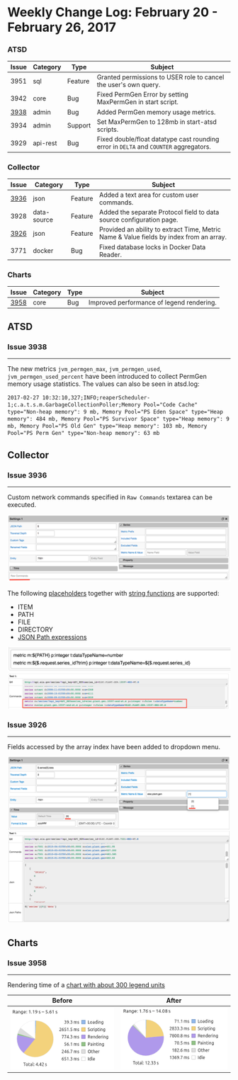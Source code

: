 Weekly Change Log: February 20 - February 26, 2017
==================================================

### ATSD

| Issue| Category    | Type    | Subject                                                                              |
|------|-------------|---------|--------------------------------------------------------------------------------------| 
| 3951 | sql         | Feature | Granted permissions to USER role to cancel the user's own query.                             |
| 3942 | core        | Bug     | Fixed PermGen Error by setting MaxPermGen in start script.                                   |
| [3938](#issue-3938) | admin       | Bug     | Added PermGen memory usage metrics.                                     |
| 3934 | admin       | Support | Set MaxPermGen to 128mb in start-atsd scripts.                           |
| 3929 | api-rest    | Bug     | Fixed double/float datatype cast rounding error in `DELTA` and `COUNTER` aggregators. |

### Collector

| Issue| Category    | Type    | Subject                                                                              |
|------|-------------|---------|--------------------------------------------------------------------------------------| 
| [3936](#issue-3936) | json        | Feature | Added a text area for custom user commands.                                    |
| 3928 | data-source | Feature | Added the separate Protocol field to data source configuration page. |
| [3926](#issue-3926) | json        | Feature | Provided an ability to extract Time, Metric Name & Value fields by index from an array. |
| 3771 | docker      | Bug     | Fixed database locks in Docker Data Reader.                                        |

### Charts

| Issue| Category    | Type    | Subject                                                                              |
|------|-------------|---------|--------------------------------------------------------------------------------------| 
| [3958](#issue-3958) | core   | Bug | Improved performance of legend rendering.                                    |


## ATSD

### Issue 3938
--------------

The new metrics `jvm_permgen_max`, `jvm_permgen_used`, `jvm_permgen_used_percent` have been introduced to collect PermGen memory usage statistics.
The values can also be seen in atsd.log:

```
2017-02-27 10:32:10,327;INFO;reaperScheduler-1;c.a.t.s.m.GarbageCollectionPoller;Memory Pool="Code Cache" type="Non-heap memory": 9 mb, Memory Pool="PS Eden Space" type="Heap memory": 484 mb, Memory Pool="PS Survivor Space" type="Heap memory": 9 mb, Memory Pool="PS Old Gen" type="Heap memory": 103 mb, Memory Pool="PS Perm Gen" type="Non-heap memory": 63 mb
```

## Collector

### Issue 3936
--------------

Custom network commands specified in `Raw Commands` textarea can be executed.

![](Images/Figure_01.png)

The following [placeholders](https://github.com/axibase/axibase-collector-docs/blob/master/jobs/json.md#placeholders) together with [string functions](https://github.com/axibase/axibase-collector-docs/blob/master/jobs/placeholders.md#string-functions) are supported:
* ITEM
* PATH
* FILE
* DIRECTORY
* [JSON Path expressions](https://github.com/jayway/JsonPath#operators)

![](Images/Figure_02.png)
![](Images/Figure_03.png)


### Issue 3926
--------------

Fields accessed by the array index have been added to dropdown menu.

![](Images/Figure_04.png)
![](Images/Figure_05.png)

## Charts

### Issue 3958
--------------

Rendering time of a [chart with about 300 legend units](https://apps.axibase.com/chartlab/259e3907)

| Before | After |
|--------|-------|
|![](Images/Figure_06.png) | ![](Images/Figure_07.png) |




